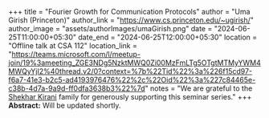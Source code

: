 +++
title = "Fourier Growth for Communication Protocols"
author = "Uma Girish (Princeton)"
author_link = "https://www.cs.princeton.edu/~ugirish/"
author_image = "assets/authorImages/umaGirish.png"
date = "2024-06-25T11:00:00+05:30"
date_end = "2024-06-25T12:00:00+05:30"
location = "Offline talk at CSA 112"
location_link = "https://teams.microsoft.com/l/meetup-join/19%3ameeting_ZGE3NDg5NzktMWQ0Zi00MzFmLTg5OTgtMTMyYWM4MWQyYjI2%40thread.v2/0?context=%7b%22Tid%22%3a%226f15cd97-f6a7-41e3-b2c5-ad4193976476%22%2c%22Oid%22%3a%227c84465e-c38b-4d7a-9a9d-ff0dfa3638b3%22%7d"
notes = "We are grateful to the <a href = "https://www.accel.com/people/shekhar-kirani" target= "_blank">Shekhar Kirani</a> family for generously supporting this seminar series."
+++
<b>Abstract:</b> 
Will be updated shortly.